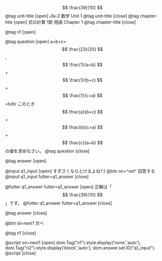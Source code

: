 $$ \frac{39}{10} $$
@tag unit-title [open] Jla-2 数学 Unit 1
@tag unit-title [close]
@tag chapter-title [open] 式の計算 1節 用語 Chapter 1
@tag chapter-title [close]

@tag n1 [open]

@tag question [open]
a+b+c=$$ \frac{23}{20} $$,$$ \frac{1}{a+b} $$+$$ \frac{1}{b+c} $$+$$ \frac{1}{c+a} $$=b/br
このとき$$ \frac{a}{b+c} $$+$$ \frac{b}{c+a} $$+$$ \frac{c}{a+b} $$の値を求めなさい。
@tag question [close]

@tag answer [open]

@input q1_input [open]
すぎさくならとけるよね?:)
@btn on=^set^ 回答する
@input q1_input futter=q1_answer [close] 

@futter q1_answer futter=q1_answer [open]
正解は「$$ \frac{39}{10} $$」です。
@futter q1_answer futter=q1_answer [close]

@tag answer [close]

@btn id=next1 次へ

@tag n1 [close]

@script on=next1 [open]
dom.Tag("n1").style.display('none','auto');
dom.Tag("n2").style.display('block','auto');
dom.answer.set.ID("q1_input").
@script [close]